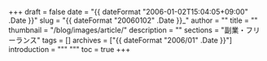 +++
draft = false
date = "{{ dateFormat "2006-01-02T15:04:05+09:00" .Date }}"
slug = "{{ dateFormat "20060102" .Date }}_"
author = ""
title = ""
thumbnail = "/blog/images/article/"
description = ""
sections = "副業・フリーランス"
tags = []
archives = ["{{ dateFormat "2006/01" .Date }}"]
introduction = """ """
toc = true
+++
